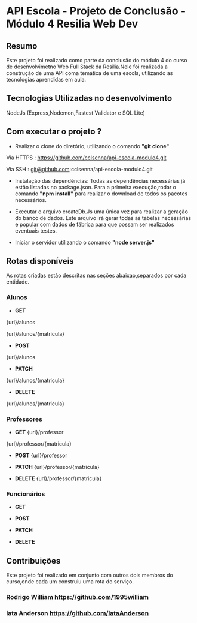 # API Escola - Projeto de Conclusão - Módulo 4 Resilia Web Dev

## Resumo
Este projeto foi realizado como parte da conclusão do módulo 4 do curso de desenvolvimetno Web Full Stack da Resilia.Nele foi realizada a construção de uma API coma temática de uma escola, utilizando as tecnologias aprendidas em aula.
<br>

## Tecnologias Utilizadas no desenvolvimento
NodeJs (Express,Nodemon,Fastest Validator e SQL Lite)


## Com executar o projeto ?

- Realizar o clone do diretório, utilizando o comando **"git clone"**

Via HTTPS : https://github.com/cclsenna/api-escola-modulo4.git

Via SSH : <a>git@github.com:cclsenna/api-escola-modulo4.git</a>

- Instalação das dependências: Todas as dependências necessárias já estão listadas no package.json. Para a primeira execução,rodar o comando **"npm install"** para realizar o download de todos os pacotes necessários.

- Executar o arquivo createDb.Js uma única vez para realizar a geração do banco de dados. Este arquivo irá gerar todas as tabelas necessárias e popular com dados de fábrica para que possam ser realizados eventuais testes.

- Iniciar o servidor utilizando o comando **"node server.js"**



## Rotas disponíveis
As rotas criadas estão descritas nas seções abaixao,separados por cada entidade. 

### Alunos

- **GET**

{url}/alunos

{url}/alunos/{matricula}

- **POST**

{url}/alunos

- **PATCH**

{url}/alunos/{matricula}

- **DELETE**

{url}/alunos/{matricula}

### Professores
- **GET**
{url}/professor

{url}/professor/{matricula}



- **POST**
{url}/professor



- **PATCH**
{url}/professor/{matricula}



- **DELETE**
{url}/professor/{matricula}


### Funcionários
- **GET**


- **POST**


- **PATCH**

- **DELETE**

## Contribuições
Este projeto foi realizado em conjunto com outros dois membros do curso,onde cada um construiu  uma rota do serviço.

### Rodrigo William https://github.com/1995william
### Iata Anderson https://github.com/IataAnderson





